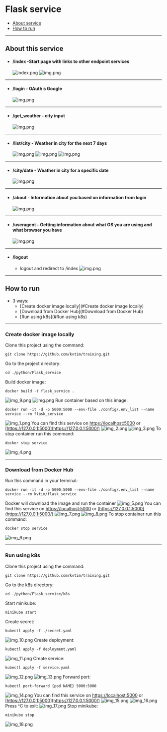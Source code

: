 # Flask service
- [About service](#About)
- [How to run](#How_to_run)
___
## <a name="About"></a> About this service
- #### /index -Start page with links to other endpoint services
    ![index.png](resources/index.png)
    ![img.png](resources/index2.png)
- ---
- #### /login - OAuth в Google
    ![img.png](resources/login.png)
- ---
- #### /get_weather - city input
    ![img.png](resources/get_weather.png)
- ---
- #### /list/city - Weather in city for the next 7 days
    ![img.png](resources/list1.png)
    ![img.png](resources/list2.png)
    ![img.png](resources/list3.png)
- ---
- #### /city/date - Weather in city for a specific date
    ![img.png](resources/city.png)
- ---
- #### /about - Information about you based on information from login
    ![img.png](resources/about.png)
- ---
- #### /useragent - Getting information about what OS you are using and what browser you have
    ![img.png](resources/useragent.png)
- ---
- #### /logout
  - logout and redirect to /index
      ![img.png](resources/index2.png)
- ---
## <a name="How_to_run"></a> How to run
- 3 ways:
  - [Create docker image locally](#Create docker image locally)
  - [Download from Docker Hub](#Download from Docker Hub)
  - [Run using k8s](#Run using k8s)
___
### Create docker image locally
Clone this project using the command:
```
git clone https://github.com/kvtim/training.git
```
Go to the project directory:
```
cd ./python/Flask_service
```
Build docker image:
```
docker build -t flask_service .
```
![img_9.png](resources/img_9.png)
![img.png](img.png)
Run container based on this image:
```
docker run -it -d -p 5000:5000 --env-file ./config/.env_list --name service --rm flask_service  
```
![img_1.png](resources/img_1.png)
You can find this service on [https://localhost:5000](https://localhost:5000/) or [https://127.0.0.1:5000](https://127.0.0.1:5000/)
![img_2.png](resources/img_2.png)
![img_3.png](resources/img_3.png)
To stop container run this command:
```
docker stop service
```
![img_4.png](resources/img_4.png)

---
### Download from Docker Hub
Run this command in your terminal:
```
docker run -it -d -p 5000:5000 --env-file ./config/.env_list --name service --rm kvtim/flask_service  
```
Docker will download the image and run the container
![img_5.png](resources/img_5.png)
You can find this service on [https://localhost:5000](https://localhost:5000/) or [https://127.0.0.1:5000](https://127.0.0.1:5000/)
![img_7.png](resources/img_7.png)
![img_8.png](resources/img_8.png)
To stop container run this command:
```
docker stop service
```
![img_6.png](resources/img_6.png)

---
### Run using k8s
Clone this project using the command:
```
git clone https://github.com/kvtim/training.git
```
Go to the k8s directory:
```
cd ./python/Flask_service/k8s
```
Start minikube:
```
minikube start
```
Create secret:
```
kubectl apply -f ./secret.yaml 
```
![img_10.png](resources/img_10.png)
Create deployment:
```
kubectl apply -f deployment.yaml  
```
![img_11.png](resources/img_11.png)
Create service:
```
kubectl apply -f service.yaml
```
![img_12.png](resources/img_12.png)
![img_13.png](resources/img_13.png)
Forward port:
```
kubectl port-forward {pod NAME} 5000:5000
```
![img_14.png](resources/img_14.png)
You can find this service on [https://localhost:5000](https://localhost:5000/) or [https://127.0.0.1:5000](https://127.0.0.1:5000/)
![img_15.png](resources/img_15.png)
![img_16.png](resources/img_16.png)
Press ^C to exit:
![img_17.png](resources/img_17.png)
Stop minikube:
```
minikube stop
```
![img_18.png](resources/img_18.png)
